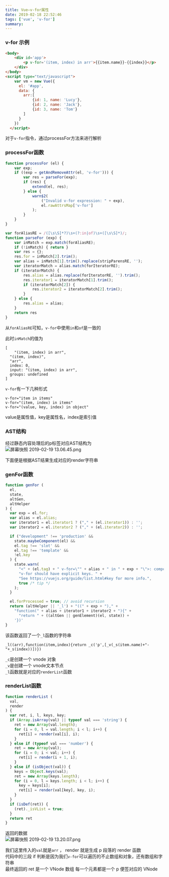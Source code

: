```yaml
---
title: Vue—v-for属性
date: 2019-02-18 22:52:46
tags: ['vue', 'v-for']
summary:
---
```

### v-for 示例
```html
<body>
    <div id='app'>
        <p v-for='(item, index) in arr'>{{item.name}}-{{index}}</p>
    </div>
</body>
<script type="text/javascript">
    var vm = new Vue({
      el: '#app',
      data: {
        arr:[
            {id: 1, name: 'Lucy'},
            {id: 2, name: 'Jack'},
            {id: 3, name: 'Tom'}
        ]
      }
    })
  </script>
```
对于`v-for`指令，通过processFor方法来进行解析
### processFor函数
```javascript
function processFor (el) {
	var exp;
	if ((exp = getAndRemoveAttr(el, 'v-for'))) {
		var res = parseFor(exp);
		if (res) {
			extend(el, res);
		} else {
			warn$2(
				("Invalid v-for expression: " + exp),
				el.rawAttrsMap['v-for']
			);
		}
	}
}
```


```javascript
var forAliasRE = /([\s\S]*?)\s+(?:in|of)\s+([\s\S]*)/;
function parseFor (exp) {
	var inMatch = exp.match(forAliasRE);
	if (!inMatch) { return }
	var res = {};
	res.for = inMatch[2].trim();
	var alias = inMatch[1].trim().replace(stripParensRE, '');
	var iteratorMatch = alias.match(forIteratorRE);
	if (iteratorMatch) {
		res.alias = alias.replace(forIteratorRE, '').trim();
		res.iterator1 = iteratorMatch[1].trim();
		if (iteratorMatch[2]) {
			res.iterator2 = iteratorMatch[2].trim();
		}
	} else {
		res.alias = alias;
	}
	return res
}
```

从`forAliasRE`可知，`v-for`中使用`in`和`of`是一致的

此时`inMatch`的值为
```
[
	"(item, index) in arr", 
  "(item, index)", 
  "arr", 
  index: 0, 
  input: "(item, index) in arr", 
  groups: undefined
]
```

`v-for`有一下几种形式
```
v-for="item in items"
v-for="(item, index) in items"
v-for="(value, key, index) in object"
```
value是属性值，key是属性名，index是索引值

### AST结构
经过静态内容处理后的p标签对应AST结构为<br />![屏幕快照 2019-02-19 13.06.45.png](https://cdn.nlark.com/yuque/0/2019/png/115449/1550552827363-4c2b5dec-4cdc-4295-b2cd-18b2a6317835.png#align=left&display=inline&height=411&linkTarget=_blank&name=%E5%B1%8F%E5%B9%95%E5%BF%AB%E7%85%A7%202019-02-19%2013.06.45.png&originHeight=436&originWidth=791&size=71832&width=746)

下面便是根据AST结果生成对应的render字符串
### genFor函数
```javascript
function genFor (
  el,
  state,
  altGen,
  altHelper
) {
  var exp = el.for;
  var alias = el.alias;
  var iterator1 = el.iterator1 ? ("," + (el.iterator1)) : '';
  var iterator2 = el.iterator2 ? ("," + (el.iterator2)) : '';

  if ("development" !== 'production' &&
    state.maybeComponent(el) &&
    el.tag !== 'slot' &&
    el.tag !== 'template' &&
    !el.key
  ) {
    state.warn(
      "<" + (el.tag) + " v-for=\"" + alias + " in " + exp + "\">: component lists rendered with " +
      "v-for should have explicit keys. " +
      "See https://vuejs.org/guide/list.html#key for more info.",
      true /* tip */
    );
  }

  el.forProcessed = true; // avoid recursion
  return (altHelper || '_l') + "((" + exp + ")," +
    "function(" + alias + iterator1 + iterator2 + "){" +
      "return " + ((altGen || genElement)(el, state)) +
    '})'
}
```

该函数返回了一个`_l`函数的字符串
```
_l((arr),function(item,index){return _c('p',[_v(_s(item.name)+"-"+_s(index))])})
```
`_c`是创建一个 vnode 对象<br />`_v`是创建一个 vnode文本节点<br />`_l`函数就是对应的`renderList`函数

### renderList函数
```javascript
function renderList (
  val,
  render
) {
  var ret, i, l, keys, key;
  if (Array.isArray(val) || typeof val === 'string') {
    ret = new Array(val.length);
    for (i = 0, l = val.length; i < l; i++) {
      ret[i] = render(val[i], i);
    }
  } else if (typeof val === 'number') {
    ret = new Array(val);
    for (i = 0; i < val; i++) {
      ret[i] = render(i + 1, i);
    }
  } else if (isObject(val)) {
    keys = Object.keys(val);
    ret = new Array(keys.length);
    for (i = 0, l = keys.length; i < l; i++) {
      key = keys[i];
      ret[i] = render(val[key], key, i);
    }
  }
  if (isDef(ret)) {
    (ret)._isVList = true;
  }
  return ret
}
```

返回的数据<br />![屏幕快照 2019-02-19 13.20.07.png](https://cdn.nlark.com/yuque/0/2019/png/115449/1550553632933-a3c03fc5-7a2a-4e94-a549-21bc3438ac05.png#align=left&display=inline&height=99&linkTarget=_blank&name=%E5%B1%8F%E5%B9%95%E5%BF%AB%E7%85%A7%202019-02-19%2013.20.07.png&originHeight=99&originWidth=652&size=32093&width=652)

我们这里传入的`val`就是`arr` ， render 就是生成 p 段落的 render 函数<br />代码中的三段 if 判断是因为我们`v-for`可以遍历的不止数组和对象，还有数组和字符串<br />最终返回的 ret 是一个 VNode 数组 每一个元素都是一个 p 便签对应的 VNode